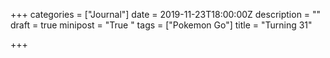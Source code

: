 +++
categories = ["Journal"]
date = 2019-11-23T18:00:00Z
description = ""
draft = true
minipost = "True "
tags = ["Pokemon Go"]
title = "Turning 31"

+++
